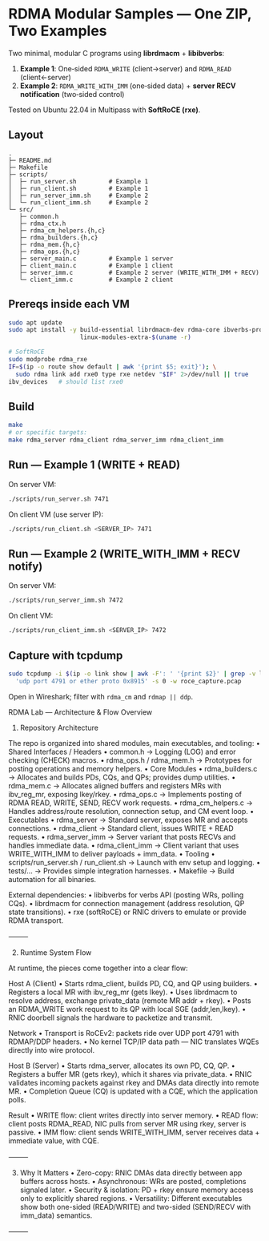 
# RDMA Modular Samples — One ZIP, Two Examples

Two minimal, modular C programs using **librdmacm** + **libibverbs**:

1) **Example 1**: One‑sided `RDMA_WRITE` (client→server) and `RDMA_READ` (client←server)  
2) **Example 2**: `RDMA_WRITE_WITH_IMM` (one‑sided data) + **server RECV notification** (two‑sided control)

Tested on Ubuntu 22.04 in Multipass with **SoftRoCE (rxe)**.

## Layout
```
.
├─ README.md
├─ Makefile
├─ scripts/
│  ├─ run_server.sh         # Example 1
│  ├─ run_client.sh         # Example 1
│  ├─ run_server_imm.sh     # Example 2
│  └─ run_client_imm.sh     # Example 2
└─ src/
   ├─ common.h
   ├─ rdma_ctx.h
   ├─ rdma_cm_helpers.{h,c}
   ├─ rdma_builders.{h,c}
   ├─ rdma_mem.{h,c}
   ├─ rdma_ops.{h,c}
   ├─ server_main.c         # Example 1 server
   ├─ client_main.c         # Example 1 client
   ├─ server_imm.c          # Example 2 server (WRITE_WITH_IMM + RECV)
   └─ client_imm.c          # Example 2 client
```

## Prereqs inside each VM
```bash
sudo apt update
sudo apt install -y build-essential librdmacm-dev rdma-core ibverbs-providers ibverbs-utils perftest \
                    linux-modules-extra-$(uname -r)

# SoftRoCE
sudo modprobe rdma_rxe
IF=$(ip -o route show default | awk '{print $5; exit}'); \
  sudo rdma link add rxe0 type rxe netdev "$IF" 2>/dev/null || true
ibv_devices   # should list rxe0
```

## Build
```bash
make
# or specific targets:
make rdma_server rdma_client rdma_server_imm rdma_client_imm
```

## Run — Example 1 (WRITE + READ)
On server VM:
```bash
./scripts/run_server.sh 7471
```
On client VM (use server IP):
```bash
./scripts/run_client.sh <SERVER_IP> 7471
```

## Run — Example 2 (WRITE_WITH_IMM + RECV notify)
On server VM:
```bash
./scripts/run_server_imm.sh 7472
```
On client VM:
```bash
./scripts/run_client_imm.sh <SERVER_IP> 7472
```

## Capture with tcpdump
```bash
sudo tcpdump -i $(ip -o link show | awk -F': ' '{print $2}' | grep -v lo | head -n1) \
  'udp port 4791 or ether proto 0x8915' -s 0 -w roce_capture.pcap
```
Open in Wireshark; filter with `rdma_cm` and `rdmap || ddp`.

RDMA Lab — Architecture & Flow Overview

1. Repository Architecture

The repo is organized into shared modules, main executables, and tooling:
	•	Shared Interfaces / Headers
	•	common.h → Logging (LOG) and error checking (CHECK) macros.
	•	rdma_ops.h / rdma_mem.h → Prototypes for posting operations and memory helpers.
	•	Core Modules
	•	rdma_builders.c → Allocates and builds PDs, CQs, and QPs; provides dump utilities.
	•	rdma_mem.c → Allocates aligned buffers and registers MRs with ibv_reg_mr, exposing lkey/rkey.
	•	rdma_ops.c → Implements posting of RDMA READ, WRITE, SEND, RECV work requests.
	•	rdma_cm_helpers.c → Handles address/route resolution, connection setup, and CM event loop.
	•	Executables
	•	rdma_server → Standard server, exposes MR and accepts connections.
	•	rdma_client → Standard client, issues WRITE + READ requests.
	•	rdma_server_imm → Server variant that posts RECVs and handles immediate data.
	•	rdma_client_imm → Client variant that uses WRITE_WITH_IMM to deliver payloads + imm_data.
	•	Tooling
	•	scripts/run_server.sh / run_client.sh → Launch with env setup and logging.
	•	tests/… → Provides simple integration harnesses.
	•	Makefile → Build automation for all binaries.

External dependencies:
	•	libibverbs for verbs API (posting WRs, polling CQs).
	•	librdmacm for connection management (address resolution, QP state transitions).
	•	rxe (softRoCE) or RNIC drivers to emulate or provide RDMA transport.

⸻

2. Runtime System Flow

At runtime, the pieces come together into a clear flow:

Host A (Client)
	•	Starts rdma_client, builds PD, CQ, and QP using builders.
	•	Registers a local MR with ibv_reg_mr (gets lkey).
	•	Uses librdmacm to resolve address, exchange private_data (remote MR addr + rkey).
	•	Posts an RDMA_WRITE work request to its QP with local SGE (addr,len,lkey).
	•	RNIC doorbell signals the hardware to packetize and transmit.

Network
	•	Transport is RoCEv2: packets ride over UDP port 4791 with RDMAP/DDP headers.
	•	No kernel TCP/IP data path — NIC translates WQEs directly into wire protocol.

Host B (Server)
	•	Starts rdma_server, allocates its own PD, CQ, QP.
	•	Registers a buffer MR (gets rkey), which it shares via private_data.
	•	RNIC validates incoming packets against rkey and DMAs data directly into remote MR.
	•	Completion Queue (CQ) is updated with a CQE, which the application polls.

Result
	•	WRITE flow: client writes directly into server memory.
	•	READ flow: client posts RDMA_READ, NIC pulls from server MR using rkey, server is passive.
	•	IMM flow: client sends WRITE_WITH_IMM, server receives data + immediate value, with CQE.

⸻

3. Why It Matters
	•	Zero-copy: RNIC DMAs data directly between app buffers across hosts.
	•	Asynchronous: WRs are posted, completions signaled later.
	•	Security & isolation: PD + rkey ensure memory access only to explicitly shared regions.
	•	Versatility: Different executables show both one-sided (READ/WRITE) and two-sided (SEND/RECV with imm_data) semantics.

⸻
